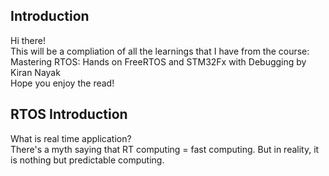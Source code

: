 ## Introduction

Hi there! </br>
This will be a compliation of all the learnings that I have from the course: Mastering RTOS: Hands on FreeRTOS and STM32Fx with Debugging by Kiran Nayak </br>
Hope you enjoy the read!

## RTOS Introduction

What is real time application? </br>
There's a myth saying that RT computing = fast computing. 
But in reality, it is nothing but predictable computing. </br>



